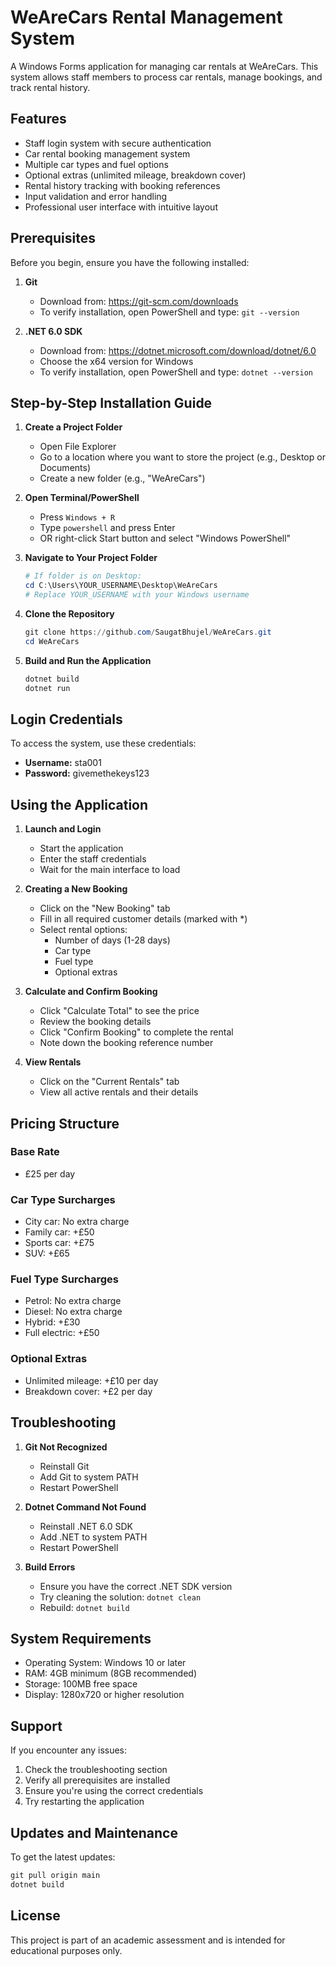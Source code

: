 # WeAreCars Rental Management System

A Windows Forms application for managing car rentals at WeAreCars. This system allows staff members to process car rentals, manage bookings, and track rental history.

## Features

- Staff login system with secure authentication
- Car rental booking management system
- Multiple car types and fuel options
- Optional extras (unlimited mileage, breakdown cover)
- Rental history tracking with booking references
- Input validation and error handling
- Professional user interface with intuitive layout

## Prerequisites

Before you begin, ensure you have the following installed:
1. **Git** 
   - Download from: https://git-scm.com/downloads
   - To verify installation, open PowerShell and type: `git --version`

2. **.NET 6.0 SDK**
   - Download from: https://dotnet.microsoft.com/download/dotnet/6.0
   - Choose the x64 version for Windows
   - To verify installation, open PowerShell and type: `dotnet --version`

## Step-by-Step Installation Guide

1. **Create a Project Folder**
   - Open File Explorer
   - Go to a location where you want to store the project (e.g., Desktop or Documents)
   - Create a new folder (e.g., "WeAreCars")

2. **Open Terminal/PowerShell**
   - Press `Windows + R`
   - Type `powershell` and press Enter
   - OR right-click Start button and select "Windows PowerShell"

3. **Navigate to Your Project Folder**
   ```powershell
   # If folder is on Desktop:
   cd C:\Users\YOUR_USERNAME\Desktop\WeAreCars
   # Replace YOUR_USERNAME with your Windows username
   ```

4. **Clone the Repository**
   ```powershell
   git clone https://github.com/SaugatBhujel/WeAreCars.git
   cd WeAreCars
   ```

5. **Build and Run the Application**
   ```powershell
   dotnet build
   dotnet run
   ```

## Login Credentials

To access the system, use these credentials:
- **Username:** sta001
- **Password:** givemethekeys123

## Using the Application

1. **Launch and Login**
   - Start the application
   - Enter the staff credentials
   - Wait for the main interface to load

2. **Creating a New Booking**
   - Click on the "New Booking" tab
   - Fill in all required customer details (marked with *)
   - Select rental options:
     - Number of days (1-28 days)
     - Car type
     - Fuel type
     - Optional extras

3. **Calculate and Confirm Booking**
   - Click "Calculate Total" to see the price
   - Review the booking details
   - Click "Confirm Booking" to complete the rental
   - Note down the booking reference number

4. **View Rentals**
   - Click on the "Current Rentals" tab
   - View all active rentals and their details

## Pricing Structure

### Base Rate
- £25 per day

### Car Type Surcharges
- City car: No extra charge
- Family car: +£50
- Sports car: +£75
- SUV: +£65

### Fuel Type Surcharges
- Petrol: No extra charge
- Diesel: No extra charge
- Hybrid: +£30
- Full electric: +£50

### Optional Extras
- Unlimited mileage: +£10 per day
- Breakdown cover: +£2 per day

## Troubleshooting

1. **Git Not Recognized**
   - Reinstall Git
   - Add Git to system PATH
   - Restart PowerShell

2. **Dotnet Command Not Found**
   - Reinstall .NET 6.0 SDK
   - Add .NET to system PATH
   - Restart PowerShell

3. **Build Errors**
   - Ensure you have the correct .NET SDK version
   - Try cleaning the solution: `dotnet clean`
   - Rebuild: `dotnet build`

## System Requirements

- Operating System: Windows 10 or later
- RAM: 4GB minimum (8GB recommended)
- Storage: 100MB free space
- Display: 1280x720 or higher resolution

## Support

If you encounter any issues:
1. Check the troubleshooting section
2. Verify all prerequisites are installed
3. Ensure you're using the correct credentials
4. Try restarting the application

## Updates and Maintenance

To get the latest updates:
```powershell
git pull origin main
dotnet build
```

## License

This project is part of an academic assessment and is intended for educational purposes only. 
